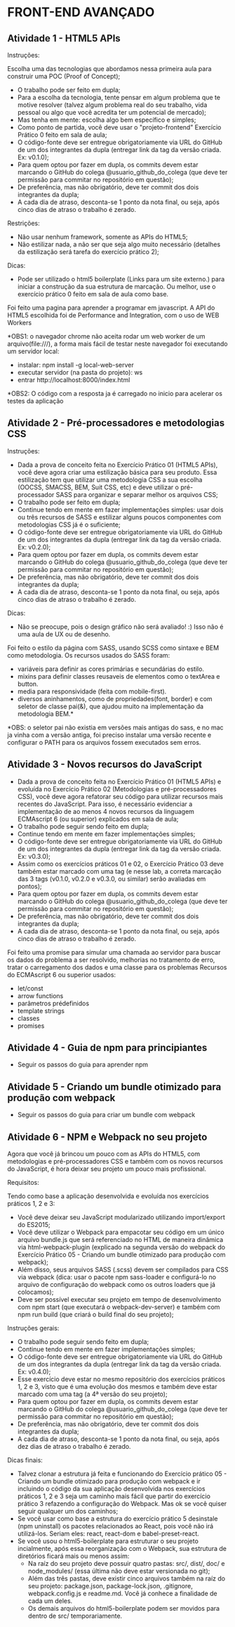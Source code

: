 # FRONT-END AVANÇADO
## Atividade 1  - HTML5 APIs

Instruções:

Escolha uma das tecnologias que abordamos nessa primeira aula para construir uma POC (Proof of Concept);
- O trabalho pode ser feito em dupla;
- Para a escolha da tecnologia, tente pensar em algum problema que te motive resolver (talvez algum problema real do seu trabalho, vida pessoal ou algo que você acredita ter um potencial de mercado);
- Mas tenha em mente: escolha algo bem específico e simples;
- Como ponto de partida, você deve usar o "projeto-frontend" Exercício Prático 0 feito em sala de aula;
- O código-fonte deve ser entregue obrigatoriamente via URL do GitHub de um dos integrantes da dupla (entregar link da tag da versão criada. Ex: v0.1.0);
- Para quem optou por fazer em dupla, os commits devem estar marcando o GitHub do colega @usuario_github_do_colega (que deve ter permissão para commitar no repositório em questão);
- De preferência, mas não obrigatório, deve ter commit dos dois integrantes da dupla;
- A cada dia de atraso, desconta-se 1 ponto da nota final, ou seja, após cinco dias de atraso o trabalho é zerado.

Restrições:

- Não usar nenhum framework, somente as APIs do HTML5;
- Não estilizar nada, a não ser que seja algo muito necessário (detalhes da estilização será tarefa do exercício prático 2);

Dicas:

- Pode ser utilizado o html5 boilerplate (Links para um site externo.) para iniciar a construção da sua estrutura de marcação. Ou melhor, use o exercício prático 0 feito em sala de aula como base.

Foi feito uma pagina para aprender a programar em javascript. 
A API do HTML5 escolhida foi de Performance and Integration, com o uso de WEB Workers

*OBS1: o navegador chrome não aceita rodar um web worker de um arquivo(file:///), a forma mais fácil 
de testar neste navegador foi executando um servidor local:
- instalar: npm install -g local-web-server
- executar servidor (na pasta do projeto): ws 
- entrar http://localhost:8000/index.html

*OBS2: O código com a resposta ja é carregado no inicio para acelerar os testes da aplicação

## Atividade 2 - Pré-processadores e metodologias CSS

Instruções:

- Dada a prova de conceito feita no Exercício Prático 01 (HTML5 APIs), você deve agora criar uma estilização básica para seu produto. Essa estilização tem que utilizar uma metodologia CSS a sua escolha (OOCSS, SMACSS, BEM, Suit CSS, etc) e deve utilizar o pré-processador SASS para organizar e separar melhor os arquivos CSS;
- O trabalho pode ser feito em dupla;
- Continue tendo em mente em fazer implementações simples: usar dois ou três recursos de SASS e estilizar alguns poucos componentes com metodologias CSS já é o suficiente;
- O código-fonte deve ser entregue obrigatoriamente via URL do GitHub de um dos integrantes da dupla (entregar link da tag da versão criada. Ex: v0.2.0);
- Para quem optou por fazer em dupla, os commits devem estar marcando o GitHub do colega @usuario_github_do_colega (que deve ter permissão para commitar no repositório em questão);
- De preferência, mas não obrigatório, deve ter commit dos dois integrantes da dupla;
- A cada dia de atraso, desconta-se 1 ponto da nota final, ou seja, após cinco dias de atraso o trabalho é zerado.

Dicas:

- Não se preocupe, pois o design gráfico não será avaliado! :) Isso não é uma aula de UX ou de desenho.

Foi feito o estilo da página com SASS, usando SCSS como sintaxe e BEM como metodologia.
Os recursos usados do SASS foram:

- variáveis para definir as cores primárias e secundárias do estilo.
- mixins para definir classes reusaveis de elementos como o textArea e button.
- media para responsividade (feita com mobile-first).
- diversos aninhamentos, como de propriedades(font, border) e com seletor de classe pai(&), que ajudou muito na implementação da metodologia BEM.*

*OBS: o seletor pai não existia em versões mais antigas do sass, e no mac ja vinha com a versão antiga, foi preciso instalar uma versão recente e configurar o PATH para os arquivos fossem executados sem erros.

## Atividade 3 - Novos recursos do JavaScript

- Dada a prova de conceito feita no Exercício Prático 01 (HTML5 APIs) e evoluída no Exercício Prático 02 (Metodologias e pré-processadores CSS), você deve agora refatorar seu código para utilizar recursos mais recentes do JavaScript. Para isso, é necessário evidenciar a implementação de ao menos 4 novos recursos da linguagem ECMAscript 6 (ou superior) explicados em sala de aula;
- O trabalho pode seguir sendo feito em dupla;
- Continue tendo em mente em fazer implementações simples;
- O código-fonte deve ser entregue obrigatoriamente via URL do GitHub de um dos integrantes da dupla (entregar link da tag da versão criada. Ex: v0.3.0);
- Assim como os exercícios práticos 01 e 02, o  Exercício Prático 03 deve também estar marcado com uma tag (e nesse lab, a correta marcação das 3 tags (v0.1.0, v0.2.0 e v0.3.0, ou similar) serão avaliadas em pontos);
- Para quem optou por fazer em dupla, os commits devem estar marcando o GitHub do colega @usuario_github_do_colega (que deve ter permissão para commitar no repositório em questão);
- De preferência, mas não obrigatório, deve ter commit dos dois integrantes da dupla;
- A cada dia de atraso, desconta-se 1 ponto da nota final, ou seja, após cinco dias de atraso o trabalho é zerado.

Foi feito uma promise para simular uma chamada ao servidor para buscar os dados do problema a ser resolvido, melhorias no tratamento de erro, tratar o carregamento dos dados e uma classe para os problemas
Recursos do ECMAscript 6 ou superior usados:
- let/const
- arrow functions
- parâmetros prédefinidos
- template strings
- classes
- promises

## Atividade 4 - Guia de npm para principiantes

- Seguir os passos do guia para aprender npm

## Atividade 5 - Criando um bundle otimizado para produção com webpack

- Seguir os passos do guia para criar um bundle com webpack

## Atividade 6 - NPM e Webpack no seu projeto

Agora que você já brincou um pouco com as APIs do HTML5, com metodologias e pré-processadores CSS e também com os novos recursos do JavaScript, é hora deixar seu projeto um pouco mais profissional.

Requisitos:

Tendo como base a aplicação desenvolvida e evoluída nos exercícios práticos 1, 2 e 3:
- Você deve deixar seu JavaScript modularizado utilizando import/export do ES2015;
- Você deve utilizar o Webpack para empacotar seu código em um único arquivo bundle.js que será referenciado no HTML de maneira dinâmica via html-webpack-plugin (explicado na segunda versão do webpack do Exercício Prático 05 - Criando um bundle otimizado para produção com webpack);
- Além disso, seus arquivos SASS (.scss) devem ser compilados para CSS via webpack (dica: usar o pacote npm sass-loader e configurá-lo no arquivo de configuração do webpack como os outros loaders que já colocamos);
- Deve ser possível executar seu projeto em tempo de desenvolvimento com npm start (que executará o webpack-dev-server) e também com npm run build (que criará o build final do seu projeto);

Instruções gerais:
- O trabalho pode seguir sendo feito em dupla;
- Continue tendo em mente em fazer implementações simples;
- O código-fonte deve ser entregue obrigatoriamente via URL do GitHub de um dos integrantes da dupla (entregar link da tag da versão criada. Ex: v0.4.0);
- Esse exercício deve estar no mesmo repositório dos exercícios práticos 1, 2 e 3, visto que é uma evolução dos mesmos e também deve estar marcado com uma tag (a 4ª versão do seu projeto);
- Para quem optou por fazer em dupla, os commits devem estar marcando o GitHub do colega @usuario_github_do_colega (que deve ter permissão para commitar no repositório em questão);
- De preferência, mas não obrigatório, deve ter commit dos dois integrantes da dupla;
- A cada dia de atraso, desconta-se 1 ponto da nota final, ou seja, após dez dias de atraso o trabalho é zerado.
 
Dicas finais:
- Talvez clonar a estrutura já feita e funcionando do Exercício prático 05 - Criando um bundle otimizado para produção com webpack e ir incluindo o código da sua aplicação desenvolvida nos exercícios práticos 1, 2 e 3 seja um caminho mais fácil que partir do exercício prático 3 refazendo a configuração do Webpack. Mas ok se você quiser seguir qualquer um dos caminhos;
- Se você usar como base a estrutura do exercício prático 5 desinstale (npm uninstall) os pacotes relacionados ao React, pois você não irá utilizá-los. Seriam eles: react, react-dom e babel-preset-react.
- Se você usou o html5-boilerplate para estruturar o seu projeto incialmente, após essa reorganização com o Webpack, sua estrutura de diretórios ficará mais ou menos assim:
	- Na raíz do seu projeto deve possuir quatro pastas: src/, dist/, doc/ e node_modules/ (essa última não deve estar versionada no git);
	- Além das três pastas, deve existir cinco arquivos também na raíz do seu projeto: package.json, package-lock.json, .gitignore, webpack.config.js e readme.md. Você já conhece a finalidade de cada um deles.
	- Os demais arquivos do html5-boilerplate podem ser movidos para dentro de src/ temporariamente.
